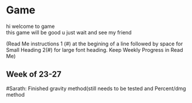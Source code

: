 # Game
hi welcome to game\
this game will be good u just wait and see my friend


(Read Me instructions 1 (#) at the begining of a line followed by space for Small Heading 2(#) for large font heading. Keep Weekly Progress in Read Me)
## Week of 23-27
#Sarath: Finished gravity method(still needs to be tested and Percent/dmg method
